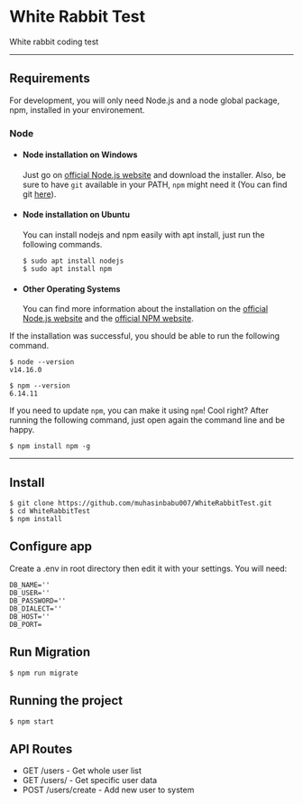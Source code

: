 # White Rabbit Test

White rabbit coding test

---
## Requirements

For development, you will only need Node.js and a node global package, npm, installed in your environement.

### Node
- #### Node installation on Windows

  Just go on [official Node.js website](https://nodejs.org/) and download the installer.
Also, be sure to have `git` available in your PATH, `npm` might need it (You can find git [here](https://git-scm.com/)).

- #### Node installation on Ubuntu

  You can install nodejs and npm easily with apt install, just run the following commands.

      $ sudo apt install nodejs
      $ sudo apt install npm

- #### Other Operating Systems
  You can find more information about the installation on the [official Node.js website](https://nodejs.org/) and the [official NPM website](https://npmjs.org/).

If the installation was successful, you should be able to run the following command.

    $ node --version
    v14.16.0

    $ npm --version
    6.14.11

If you need to update `npm`, you can make it using `npm`! Cool right? After running the following command, just open again the command line and be happy.

    $ npm install npm -g

---

## Install

    $ git clone https://github.com/muhasinbabu007/WhiteRabbitTest.git
    $ cd WhiteRabbitTest
    $ npm install

## Configure app

Create a .env in root directory then edit it with your settings. You will need:

    DB_NAME=''
    DB_USER=''
    DB_PASSWORD=''
    DB_DIALECT=''
    DB_HOST=''
    DB_PORT=

## Run Migration

    $ npm run migrate

## Running the project

    $ npm start


## API Routes


- GET /users - Get whole user list
- GET /users/<user-id> - Get specific  user data
- POST /users/create -  Add new user to system
